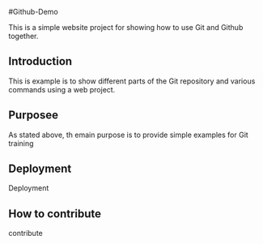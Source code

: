 
#Github-Demo

This is a simple website project for showing how to use Git and Github together.

## Introduction

This is example is to show different parts of the Git repository and various commands using a web project.

## Purposee

As stated above, th emain purpose is to provide simple examples for Git training

## Deployment
Deployment
## How to contribute

contribute
